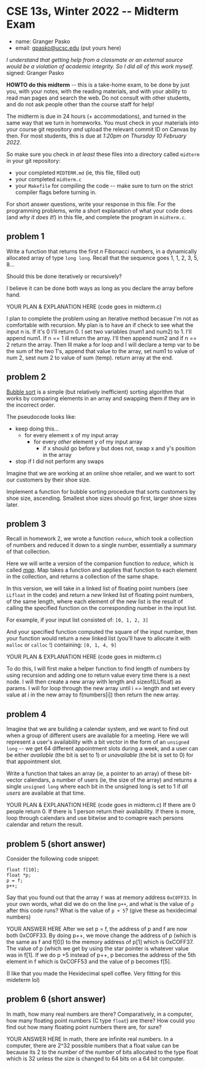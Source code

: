 # CSE 13s, Winter 2022 -- Midterm Exam

  * name: Granger Pasko
  * email: gpasko@ucsc.edu  (put yours here)

*I understand that getting help from a classmate or an external source would
be a violation of academic integrity. So I did all of this work myself.*
signed: Granger Pasko


**HOWTO do this midterm** -- this is a take-home exam, to be done by just you,
with your notes, with the reading materials, and with your ability to read man
pages and search the web. Do not consult with other students, and do not ask
people other than the course staff for help!

The midterm is due in 24 hours (+ accommodations), and turned in the same way
that we turn in homeworks. You must check in your materials into your
course git repository *and* upload the relevant commit ID on Canvas by then.
For most students, this is due at *1:20pm on Thursday 10 February 2022*. 

So make sure you check in *at least* these files into a directory called
`midterm` in your git repository:
  * your completed `MIDTERM.md` (ie, this file, filled out)
  * your completed `midterm.c`
  * your `Makefile` for compiling the code -- make sure to turn on the strict
    compiler flags before turning in.

For short answer questions, write your response in this file. For the
programming problems, write a short explanation of what your code does (and *why
it does it!*) in this file, and complete the program in `midterm.c`.

## problem 1

Write a function that returns the first *n* Fibonacci numbers, in a dynamically
allocated array of type `long long`. Recall that the sequence goes 1, 1, 2, 3,
5, 8...

Should this be done iteratively or recursively?

I believe it can be done both ways as long as you declare the array before hand.	

YOUR PLAN & EXPLANATION HERE (code goes in midterm.c)

I plan to complete the problem using an iterative method becasue I'm not as comfortable with
recursion. My plan is to have an if check to see what the input n is. If it's 0 I'll return 0.
I set two variables (num1 and num2) to 1. I'll append num1. If n == 1 ill return the array.
I'll then append num2 and if n == 2 return the array. Then Ill make a for loop and I will 
declare a temp var to be the sum of the two 1's, append that value to the array, set num1 to
value of num 2, sest num 2 to value of sum (temp). return array at the end.

## problem 2

[Bubble sort](https://en.wikipedia.org/wiki/Bubble_sort) is a simple (but
relatively inefficient) sorting algorithm that works by comparing elements in an
array and swapping them if they are in the incorrect order.

The pseudocode looks like:

* keep doing this...
  * for every element x of my input array
    * for every *other* element y of my input array
      * if x should go before y but does not, swap x and y's position in the
        array
* stop if I did not perform any swaps

Imagine that we are working at an online shoe retailer, and we want to sort our
customers by their shoe size.

Implement a function for bubble sorting procedure that sorts customers by shoe
size, ascending. Smallest shoe sizes should go first, larger shoe sizes later.

## problem 3

Recall in homework 2, we wrote a function `reduce`, which took a collection of
numbers and reduced it down to a single number, essentially a summary of that
collection.

Here we will write a version of the companion function to *reduce*, which is
called [*map*](https://en.wikipedia.org/wiki/Map_(higher-order_function)). Map
takes a function and applies that function to each element in the collection,
and returns a collection of the same shape.

In this version, we will take in a linked list of floating point numbers (see
`LLfloat` in the code) and return a *new* linked list of floating point numbers,
of the same length, where each element of the new list is the result of calling
the specified function on the corresponding number in the input list.

For example, if your input list consisted of:
`[0, 1, 2, 3]`

And your specified function computed the square of the input number, then your
function would return a new linked list (you'll have to allocate it with
`malloc` or `calloc` !) containing:
`[0, 1, 4, 9]`

YOUR PLAN & EXPLANATION HERE (code goes in midterm.c)

To do this, I will first make a helper function to find length of numbers by using recursion and adding one to 
return value every time there is a next node. I will then create a new array with length and sizeof(LLfloat) as 
params. I will for loop through the new array until i == length and set every value at i in the new array to 
f(numbers[i]) then return the new array.

## problem 4

Imagine that we are building a calendar system, and we want to find out when a
group of different users are available for a meeting. Here we will represent a
user's availability with a bit vector in the form of an `unsigned long` -- we
get 64 different appointment slots during a week, and a user can be either
*available* (the bit is set to 1) or *unavailable* (the bit is set to 0) for
that appointment slot.

Write a function that takes an array (ie, a pointer to an array) of these
bit-vector calendars, a number of users (ie, the size of the array) and returns
a single `unsigned long` where each bit in the unsigned long is set to 1 if *all
users* are available at that time.

YOUR PLAN & EXPLANATION HERE (code goes in midterm.c)
If there are 0 people return 0. If there is 1 person return their availability. If there is more, loop through
calendars and use bitwise and to comapre each persons calendar and return the result.

## problem 5 (short answer)

Consider the following code snippet:

```
float f[10];
float *p;
p = f;
p++;
```

Say that you found out that the array `f` was at memory address `0xC0FF33`. In
your own words, what did we do on the line `p++`, and what is the value of `p`
after this code runs? What is the value of `p + 5`? (give these as hexidecimal
numbers)

YOUR ANSWER HERE
After we set p = f, the address of p and f are now both 0xC0FF33. By doing p++, we move change the address of p
(which is the same as f and f[0]) to the memory address of p[1] which is 0xCOFF37. The value of p (which we get by
using the star pointer is whatever value was in f[1]. If we do p +5 instead of p++, p becomes the address of the 5th
element in f which is 0xCOFF53 and the value of p becomes f[5].

(I like that you made the Hexidecimal spell coffee. Very fitting for this mideterm lol)

## problem 6 (short answer)
In math, how many real numbers are there? Comparatively, in a computer, how many
floating point numbers (C type `float`) are there? How could you find out how
many floating point numbers there are, for sure?

YOUR ANSWER HERE
In math, there are infinite real numbers. In a computer, there are 2^32 possible numbers that a float value can be
because its 2 to the number of the number of bits allocated to the type float which is 32 unless the size is 
changed to 64 bits on a 64 bit computer.
